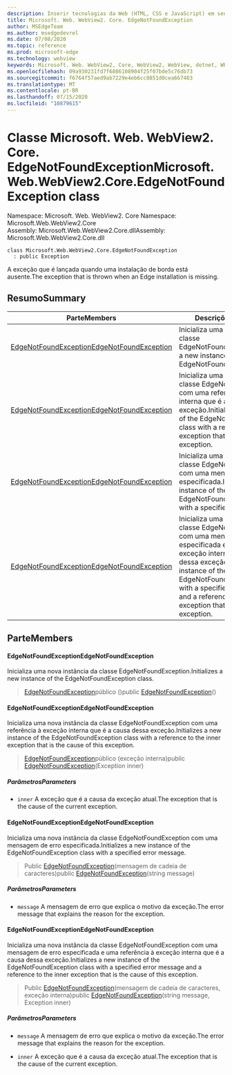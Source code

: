 ```yaml
---
description: Inserir tecnologias da Web (HTML, CSS e JavaScript) em seus aplicativos nativos com o controle WebView2 do Microsoft Edge
title: Microsoft. Web. WebView2. Core. EdgeNotFoundException
author: MSEdgeTeam
ms.author: msedgedevrel
ms.date: 07/08/2020
ms.topic: reference
ms.prod: microsoft-edge
ms.technology: webview
keywords: Microsoft. Web. WebView2, Core, WebView2, WebView, dotnet, WPF, WinForms, app, Edge, CoreWebView2, CoreWebView2Controller, controle do navegador, Edge HTML, Microsoft. Web. WebView2. Core. EdgeNotFoundException
ms.openlocfilehash: 09a930231fd7f6886108904f25f07bde5c76db73
ms.sourcegitcommit: f6764f57aed9ab7229e4eb6cc8851d0cea667403
ms.translationtype: MT
ms.contentlocale: pt-BR
ms.lasthandoff: 07/15/2020
ms.locfileid: "10879615"
---
```

# <span data-ttu-id="a573f-104">Classe Microsoft. Web. WebView2. Core. EdgeNotFoundException</span><span class="sxs-lookup"><span data-stu-id="a573f-104">Microsoft.Web.WebView2.Core.EdgeNotFoundException class</span></span> 

<span data-ttu-id="a573f-105">Namespace: Microsoft. Web. WebView2. Core </span><span class="sxs-lookup"><span data-stu-id="a573f-105">Namespace: Microsoft.Web.WebView2.Core</span></span>\
<span data-ttu-id="a573f-106">Assembly: Microsoft.Web.WebView2.Core.dll</span><span class="sxs-lookup"><span data-stu-id="a573f-106">Assembly: Microsoft.Web.WebView2.Core.dll</span></span>

```
class Microsoft.Web.WebView2.Core.EdgeNotFoundException
  : public Exception
```

<span data-ttu-id="a573f-107">A exceção que é lançada quando uma instalação de borda está ausente.</span><span class="sxs-lookup"><span data-stu-id="a573f-107">The exception that is thrown when an Edge installation is missing.</span></span>

## <span data-ttu-id="a573f-108">Resumo</span><span class="sxs-lookup"><span data-stu-id="a573f-108">Summary</span></span>

 <span data-ttu-id="a573f-109">Parte</span><span class="sxs-lookup"><span data-stu-id="a573f-109">Members</span></span>                        | <span data-ttu-id="a573f-110">Descrições</span><span class="sxs-lookup"><span data-stu-id="a573f-110">Descriptions</span></span>
--------------------------------|---------------------------------------------
[<span data-ttu-id="a573f-111">EdgeNotFoundException</span><span class="sxs-lookup"><span data-stu-id="a573f-111">EdgeNotFoundException</span></span>](#edgenotfoundexception) | <span data-ttu-id="a573f-112">Inicializa uma nova instância da classe EdgeNotFoundException.</span><span class="sxs-lookup"><span data-stu-id="a573f-112">Initializes a new instance of the EdgeNotFoundException class.</span></span>
[<span data-ttu-id="a573f-113">EdgeNotFoundException</span><span class="sxs-lookup"><span data-stu-id="a573f-113">EdgeNotFoundException</span></span>](#edgenotfoundexception) | <span data-ttu-id="a573f-114">Inicializa uma nova instância da classe EdgeNotFoundException com uma referência à exceção interna que é a causa dessa exceção.</span><span class="sxs-lookup"><span data-stu-id="a573f-114">Initializes a new instance of the EdgeNotFoundException class with a reference to the inner exception that is the cause of this exception.</span></span>
[<span data-ttu-id="a573f-115">EdgeNotFoundException</span><span class="sxs-lookup"><span data-stu-id="a573f-115">EdgeNotFoundException</span></span>](#edgenotfoundexception) | <span data-ttu-id="a573f-116">Inicializa uma nova instância da classe EdgeNotFoundException com uma mensagem de erro especificada.</span><span class="sxs-lookup"><span data-stu-id="a573f-116">Initializes a new instance of the EdgeNotFoundException class with a specified error message.</span></span>
[<span data-ttu-id="a573f-117">EdgeNotFoundException</span><span class="sxs-lookup"><span data-stu-id="a573f-117">EdgeNotFoundException</span></span>](#edgenotfoundexception) | <span data-ttu-id="a573f-118">Inicializa uma nova instância da classe EdgeNotFoundException com uma mensagem de erro especificada e uma referência à exceção interna que é a causa dessa exceção.</span><span class="sxs-lookup"><span data-stu-id="a573f-118">Initializes a new instance of the EdgeNotFoundException class with a specified error message and a reference to the inner exception that is the cause of this exception.</span></span>

## <span data-ttu-id="a573f-119">Parte</span><span class="sxs-lookup"><span data-stu-id="a573f-119">Members</span></span>

#### <span data-ttu-id="a573f-120">EdgeNotFoundException</span><span class="sxs-lookup"><span data-stu-id="a573f-120">EdgeNotFoundException</span></span> 

<span data-ttu-id="a573f-121">Inicializa uma nova instância da classe EdgeNotFoundException.</span><span class="sxs-lookup"><span data-stu-id="a573f-121">Initializes a new instance of the EdgeNotFoundException class.</span></span>

> <span data-ttu-id="a573f-122">[EdgeNotFoundException](#edgenotfoundexception)público ()</span><span class="sxs-lookup"><span data-stu-id="a573f-122">public [EdgeNotFoundException](#edgenotfoundexception)()</span></span>

#### <span data-ttu-id="a573f-123">EdgeNotFoundException</span><span class="sxs-lookup"><span data-stu-id="a573f-123">EdgeNotFoundException</span></span> 

<span data-ttu-id="a573f-124">Inicializa uma nova instância da classe EdgeNotFoundException com uma referência à exceção interna que é a causa dessa exceção.</span><span class="sxs-lookup"><span data-stu-id="a573f-124">Initializes a new instance of the EdgeNotFoundException class with a reference to the inner exception that is the cause of this exception.</span></span>

> <span data-ttu-id="a573f-125">[EdgeNotFoundException](#edgenotfoundexception)público (exceção interna)</span><span class="sxs-lookup"><span data-stu-id="a573f-125">public [EdgeNotFoundException](#edgenotfoundexception)(Exception inner)</span></span>

##### <span data-ttu-id="a573f-126">Parâmetros</span><span class="sxs-lookup"><span data-stu-id="a573f-126">Parameters</span></span>
* `inner` <span data-ttu-id="a573f-127">A exceção que é a causa da exceção atual.</span><span class="sxs-lookup"><span data-stu-id="a573f-127">The exception that is the cause of the current exception.</span></span>

#### <span data-ttu-id="a573f-128">EdgeNotFoundException</span><span class="sxs-lookup"><span data-stu-id="a573f-128">EdgeNotFoundException</span></span> 

<span data-ttu-id="a573f-129">Inicializa uma nova instância da classe EdgeNotFoundException com uma mensagem de erro especificada.</span><span class="sxs-lookup"><span data-stu-id="a573f-129">Initializes a new instance of the EdgeNotFoundException class with a specified error message.</span></span>

> <span data-ttu-id="a573f-130">Public [EdgeNotFoundException](#edgenotfoundexception)(mensagem de cadeia de caracteres)</span><span class="sxs-lookup"><span data-stu-id="a573f-130">public [EdgeNotFoundException](#edgenotfoundexception)(string message)</span></span>

##### <span data-ttu-id="a573f-131">Parâmetros</span><span class="sxs-lookup"><span data-stu-id="a573f-131">Parameters</span></span>
* `message` <span data-ttu-id="a573f-132">A mensagem de erro que explica o motivo da exceção.</span><span class="sxs-lookup"><span data-stu-id="a573f-132">The error message that explains the reason for the exception.</span></span>

#### <span data-ttu-id="a573f-133">EdgeNotFoundException</span><span class="sxs-lookup"><span data-stu-id="a573f-133">EdgeNotFoundException</span></span> 

<span data-ttu-id="a573f-134">Inicializa uma nova instância da classe EdgeNotFoundException com uma mensagem de erro especificada e uma referência à exceção interna que é a causa dessa exceção.</span><span class="sxs-lookup"><span data-stu-id="a573f-134">Initializes a new instance of the EdgeNotFoundException class with a specified error message and a reference to the inner exception that is the cause of this exception.</span></span>

> <span data-ttu-id="a573f-135">Public [EdgeNotFoundException](#edgenotfoundexception)(mensagem de cadeia de caracteres, exceção interna)</span><span class="sxs-lookup"><span data-stu-id="a573f-135">public [EdgeNotFoundException](#edgenotfoundexception)(string message, Exception inner)</span></span>

##### <span data-ttu-id="a573f-136">Parâmetros</span><span class="sxs-lookup"><span data-stu-id="a573f-136">Parameters</span></span>
* `message` <span data-ttu-id="a573f-137">A mensagem de erro que explica o motivo da exceção.</span><span class="sxs-lookup"><span data-stu-id="a573f-137">The error message that explains the reason for the exception.</span></span> 

* `inner` <span data-ttu-id="a573f-138">A exceção que é a causa da exceção atual.</span><span class="sxs-lookup"><span data-stu-id="a573f-138">The exception that is the cause of the current exception.</span></span>

